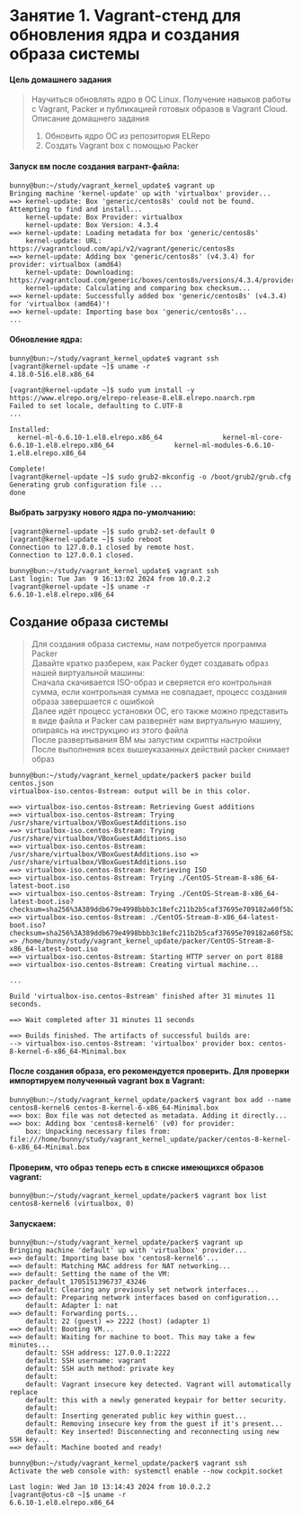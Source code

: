 # Занятие 1. Vagrant-стенд для обновления ядра и создания образа системы
#### Цель домашнего задания
>Научиться обновлять ядро в ОС Linux. Получение навыков работы с Vagrant, Packer и публикацией готовых образов в Vagrant Cloud. 
>Описание домашнего задания
>1) Обновить ядро ОС из репозитория ELRepo
>2) Создать Vagrant box c помощью Packer
	
	
#### Запуск вм после создания вагрант-файла:
```
bunny@bun:~/study/vagrant_kernel_update$ vagrant up
Bringing machine 'kernel-update' up with 'virtualbox' provider...
==> kernel-update: Box 'generic/centos8s' could not be found. Attempting to find and install...
    kernel-update: Box Provider: virtualbox
    kernel-update: Box Version: 4.3.4
==> kernel-update: Loading metadata for box 'generic/centos8s'
    kernel-update: URL: https://vagrantcloud.com/api/v2/vagrant/generic/centos8s
==> kernel-update: Adding box 'generic/centos8s' (v4.3.4) for provider: virtualbox (amd64)
    kernel-update: Downloading: https://vagrantcloud.com/generic/boxes/centos8s/versions/4.3.4/providers/virtualbox/amd64/vagrant.box
    kernel-update: Calculating and comparing box checksum...
==> kernel-update: Successfully added box 'generic/centos8s' (v4.3.4) for 'virtualbox (amd64)'!
==> kernel-update: Importing base box 'generic/centos8s'...
...

```
	
#### Обновление ядра: 

```
bunny@bun:~/study/vagrant_kernel_update$ vagrant ssh
[vagrant@kernel-update ~]$ uname -r
4.18.0-516.el8.x86_64

[vagrant@kernel-update ~]$ sudo yum install -y https://www.elrepo.org/elrepo-release-8.el8.elrepo.noarch.rpm 
Failed to set locale, defaulting to C.UTF-8
...

Installed:
  kernel-ml-6.6.10-1.el8.elrepo.x86_64               kernel-ml-core-6.6.10-1.el8.elrepo.x86_64               kernel-ml-modules-6.6.10-1.el8.elrepo.x86_64              

Complete!
[vagrant@kernel-update ~]$ sudo grub2-mkconfig -o /boot/grub2/grub.cfg
Generating grub configuration file ...
done
```

#### Выбрать загрузку нового ядра по-умолчанию:
```
[vagrant@kernel-update ~]$ sudo grub2-set-default 0
[vagrant@kernel-update ~]$ sudo reboot
Connection to 127.0.0.1 closed by remote host.
Connection to 127.0.0.1 closed.

bunny@bun:~/study/vagrant_kernel_update$ vagrant ssh
Last login: Tue Jan  9 16:13:02 2024 from 10.0.2.2
[vagrant@kernel-update ~]$ uname -r
6.6.10-1.el8.elrepo.x86_64
```

## Создание образа системы
	
>Для создания образа системы, нам потребуется программа Packer <br>
Давайте кратко разберем, как Packer будет создавать образ нашей виртуальной машины: <br>
Сначала скачивается ISO-образ и сверяется его контрольная сумма, если контрольная сумма не совпадает, процесс создания образа завершается с ошибкой <br>
Далее идёт процесс установки ОС, его также можно представить в виде файла и Packer сам развернёт нам виртуальную машину, опираясь на инструкцию из этого файла <br>
После развертывания ВМ мы запустим скрипты настройки <br>
После выполнения всех вышеуказанных действий packer снимает образ <br>
```
bunny@bun:~/study/vagrant_kernel_update/packer$ packer build centos.json
virtualbox-iso.centos-8stream: output will be in this color.

==> virtualbox-iso.centos-8stream: Retrieving Guest additions
==> virtualbox-iso.centos-8stream: Trying /usr/share/virtualbox/VBoxGuestAdditions.iso
==> virtualbox-iso.centos-8stream: Trying /usr/share/virtualbox/VBoxGuestAdditions.iso
==> virtualbox-iso.centos-8stream: /usr/share/virtualbox/VBoxGuestAdditions.iso => /usr/share/virtualbox/VBoxGuestAdditions.iso
==> virtualbox-iso.centos-8stream: Retrieving ISO
==> virtualbox-iso.centos-8stream: Trying ./CentOS-Stream-8-x86_64-latest-boot.iso
==> virtualbox-iso.centos-8stream: Trying ./CentOS-Stream-8-x86_64-latest-boot.iso?checksum=sha256%3A389ddb679e4998bbb3c18efc211b2b5caf37695e709182a60f5b208ee156ed7f
==> virtualbox-iso.centos-8stream: ./CentOS-Stream-8-x86_64-latest-boot.iso?checksum=sha256%3A389ddb679e4998bbb3c18efc211b2b5caf37695e709182a60f5b208ee156ed7f => /home/bunny/study/vagrant_kernel_update/packer/CentOS-Stream-8-x86_64-latest-boot.iso
==> virtualbox-iso.centos-8stream: Starting HTTP server on port 8188
==> virtualbox-iso.centos-8stream: Creating virtual machine...

...

Build 'virtualbox-iso.centos-8stream' finished after 31 minutes 11 seconds.

==> Wait completed after 31 minutes 11 seconds

==> Builds finished. The artifacts of successful builds are:
--> virtualbox-iso.centos-8stream: 'virtualbox' provider box: centos-8-kernel-6-x86_64-Minimal.box
```
#### После создания образа, его рекомендуется проверить. Для проверки  импортируем полученный vagrant box в Vagrant: 
```	
bunny@bun:~/study/vagrant_kernel_update/packer$ vagrant box add --name centos8-kernel6 centos-8-kernel-6-x86_64-Minimal.box
==> box: Box file was not detected as metadata. Adding it directly...
==> box: Adding box 'centos8-kernel6' (v0) for provider: 
    box: Unpacking necessary files from: file:///home/bunny/study/vagrant_kernel_update/packer/centos-8-kernel-6-x86_64-Minimal.box
```
#### Проверим, что образ теперь есть в списке имеющихся образов vagrant:
```	
bunny@bun:~/study/vagrant_kernel_update/packer$ vagrant box list
centos8-kernel6 (virtualbox, 0)
```
#### Запускаем:
```	
bunny@bun:~/study/vagrant_kernel_update/packer$ vagrant up
Bringing machine 'default' up with 'virtualbox' provider...
==> default: Importing base box 'centos8-kernel6'...
==> default: Matching MAC address for NAT networking...
==> default: Setting the name of the VM: packer_default_1705151396737_43246
==> default: Clearing any previously set network interfaces...
==> default: Preparing network interfaces based on configuration...
    default: Adapter 1: nat
==> default: Forwarding ports...
    default: 22 (guest) => 2222 (host) (adapter 1)
==> default: Booting VM...
==> default: Waiting for machine to boot. This may take a few minutes...
    default: SSH address: 127.0.0.1:2222
    default: SSH username: vagrant
    default: SSH auth method: private key
    default: 
    default: Vagrant insecure key detected. Vagrant will automatically replace
    default: this with a newly generated keypair for better security.
    default: 
    default: Inserting generated public key within guest...
    default: Removing insecure key from the guest if it's present...
    default: Key inserted! Disconnecting and reconnecting using new SSH key...
==> default: Machine booted and ready!

bunny@bun:~/study/vagrant_kernel_update/packer$ vagrant ssh
Activate the web console with: systemctl enable --now cockpit.socket

Last login: Wed Jan 10 13:14:43 2024 from 10.0.2.2
[vagrant@otus-c8 ~]$ uname -r
6.6.10-1.el8.elrepo.x86_64
```
